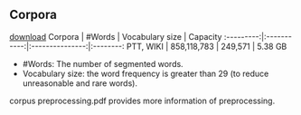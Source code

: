 ## Corpora
[download](https://mega.nz/file/XdpBxKqC#lqybneARDCuOWBaXhXFSe7130Ud_ggz1nYo3rAjiIh4)
Corpora    | #Words      | Vocabulary size | Capacity
:---------:|:-----------:|:---------------:|:--------:
PTT, WIKI  | 858,118,783 | 249,571         | 5.38 GB

- #Words: The number of segmented words.
- Vocabulary size: the word frequency is greater than 29 (to reduce unreasonable and rare words).

corpus preprocessing.pdf provides more information of preprocessing.
